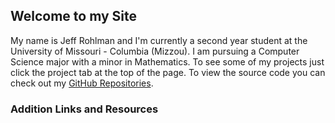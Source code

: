 ## Welcome to my Site

My name is Jeff Rohlman and I'm currently a second year student at the University of Missouri - Columbia (Mizzou). I am pursuing a Computer Science major with a minor in Mathematics.  To see some of my projects just click the project tab at the top of the page.  To view the source code you can check out my [GitHub Repositories](https://github.com/jeffrohlman).

### Addition Links and Resources
